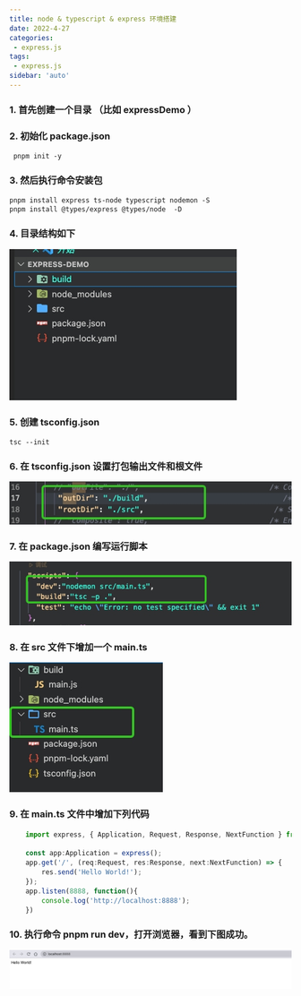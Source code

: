 ```yaml
---
title: node & typescript & express 环境搭建
date: 2022-4-27
categories: 
 - express.js
tags:
 - express.js
sidebar: 'auto'
---
```

### 1. 首先创建一个目录 （比如 expressDemo ）
### 2. 初始化 package.json
     pnpm init -y
### 3. 然后执行命令安装包
    pnpm install express ts-node typescript nodemon -S
    pnpm install @types/express @types/node  -D  
### 4. 目录结构如下
![目录结构](./images/img-1.jpg)  
### 5. 创建 tsconfig.json
    tsc --init
### 6. 在 tsconfig.json 设置打包输出文件和根文件
![输出文件和根文件](./images/img-2.jpg) 
### 7. 在 package.json 编写运行脚本 
![设置运行脚本 ](./images/img-3.jpg) 
### 8. 在 src 文件下增加一个 main.ts
![增加文件](./images/img-4.jpg)
### 9. 在 main.ts 文件中增加下列代码
``` typescript
    import express, { Application, Request, Response, NextFunction } from 'express'

    const app:Application = express();
    app.get('/', (req:Request, res:Response, next:NextFunction) => {
        res.send('Hello World!');
    });
    app.listen(8888, function(){
        console.log('http://localhost:8888');
    })
```
### 10. 执行命令 pnpm run dev，打开浏览器，看到下图成功。
![success](./images/img-5.jpg)